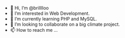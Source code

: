 - 👋 Hi, I’m @brilllloo
- 👀 I’m interested in Web Development.
- 🌱 I’m currently learning PHP and MySQL.
- 💞️ I’m looking to collaborate on a big climate project.
- 📫 How to reach me ...

<!---
brilllloo/brilllloo is a ✨ special ✨ repository because its `README.md` (this file) appears on your GitHub profile.
You can click the Preview link to take a look at your changes.
--->
